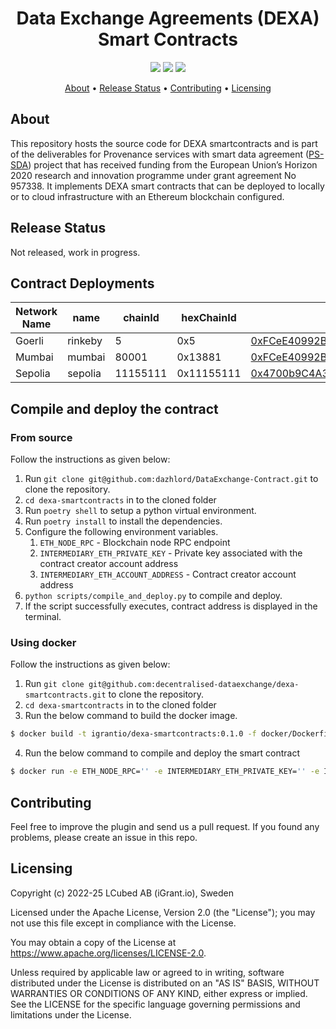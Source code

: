 <h1 align="center">
    Data Exchange Agreements (DEXA) Smart Contracts
</h1>

<p align="center">
    <a href="/../../commits/" title="Last Commit"><img src="https://img.shields.io/github/last-commit/decentralised-dataexchange/dexa-smartcontracts?style=flat"></a>
    <a href="/../../issues" title="Open Issues"><img src="https://img.shields.io/github/issues/decentralised-dataexchange/dexa-smartcontracts?style=flat"></a>
    <a href="./LICENSE" title="License"><img src="https://img.shields.io/badge/License-Apache%202.0-green.svg?style=flat"></a>
</p>

<p align="center">
  <a href="#about">About</a> •
  <a href="#release-status">Release Status</a> •
  <a href="#contributing">Contributing</a> •
  <a href="#licensing">Licensing</a>
</p>

## About

This repository hosts the source code for DEXA smartcontracts and is part of the deliverables for Provenance services with smart data agreement ([PS-SDA](https://ontochain.ngi.eu/content/ps-sda)) project that has received funding from the European Union’s Horizon 2020 research and innovation programme under grant agreement No 957338. It implements DEXA smart contracts that can be deployed to locally or to cloud infrastructure with an Ethereum blockchain configured.
## Release Status

Not released, work in progress.

## Contract Deployments


| Network Name | name    | chainId  | hexChainId | Registry Address                                                                                                                |
| ------------ | ------- | -------- | ---------- | ------------------------------------------------------------------------------------------------------------------------------- |
| Goerli       | rinkeby | 5        | 0x5        | [0xFCeE40992B9Bff888d2Faa0691878AD8D7567BA7](https://goerli.etherscan.io/address/0xFCeE40992B9Bff888d2Faa0691878AD8D7567BA7)    |
| Mumbai       | mumbai  | 80001    | 0x13881    | [0xFCeE40992B9Bff888d2Faa0691878AD8D7567BA7](https://mumbai.polygonscan.com/address/0xFCeE40992B9Bff888d2Faa0691878AD8D7567BA7) |
| Sepolia      | sepolia | 11155111 | 0x11155111 | [0x4700b9C4A340959AABb0da3FfCeb24123EE9FED6](https://sepolia.etherscan.io/address/0x4700b9C4A340959AABb0da3FfCeb24123EE9FED6)   |

## Compile and deploy the contract

### From source

Follow the instructions as given below:

1. Run `git clone git@github.com:dazhlord/DataExchange-Contract.git` to clone the repository.
2. `cd dexa-smartcontracts` in to the cloned folder
3. Run `poetry shell` to setup a python virtual environment.
4. Run `poetry install` to install the dependencies.
5. Configure the following environment variables.
   1. `ETH_NODE_RPC` - Blockchain node RPC endpoint
   2. `INTERMEDIARY_ETH_PRIVATE_KEY` - Private key associated with the contract creator account address
   3. `INTERMEDIARY_ETH_ACCOUNT_ADDRESS` - Contract creator account address
6. `python scripts/compile_and_deploy.py` to compile and deploy.
7. If the script successfully executes, contract address is displayed in the terminal.

### Using docker

Follow the instructions as given below:

1. Run `git clone git@github.com:decentralised-dataexchange/dexa-smartcontracts.git` to clone the repository.
2. `cd dexa-smartcontracts` in to the cloned folder
3. Run the below command to build the docker image.

```bash
$ docker build -t igrantio/dexa-smartcontracts:0.1.0 -f docker/Dockerfile .
```

4. Run the below command to compile and deploy the smart contract

```bash
$ docker run -e ETH_NODE_RPC='' -e INTERMEDIARY_ETH_PRIVATE_KEY='' -e INTERMEDIARY_ETH_ACCOUNT_ADDRESS='' -it igrantio/dexa-smartcontracts:0.1.0
```

## Contributing

Feel free to improve the plugin and send us a pull request. If you found any problems, please create an issue in this repo.

## Licensing
Copyright (c) 2022-25 LCubed AB (iGrant.io), Sweden

Licensed under the Apache License, Version 2.0 (the "License"); you may not use this file except in compliance with the License.

You may obtain a copy of the License at https://www.apache.org/licenses/LICENSE-2.0.

Unless required by applicable law or agreed to in writing, software distributed under the License is distributed on an "AS IS" BASIS, WITHOUT WARRANTIES OR CONDITIONS OF ANY KIND, either express or implied. See the LICENSE for the specific language governing permissions and limitations under the License.
